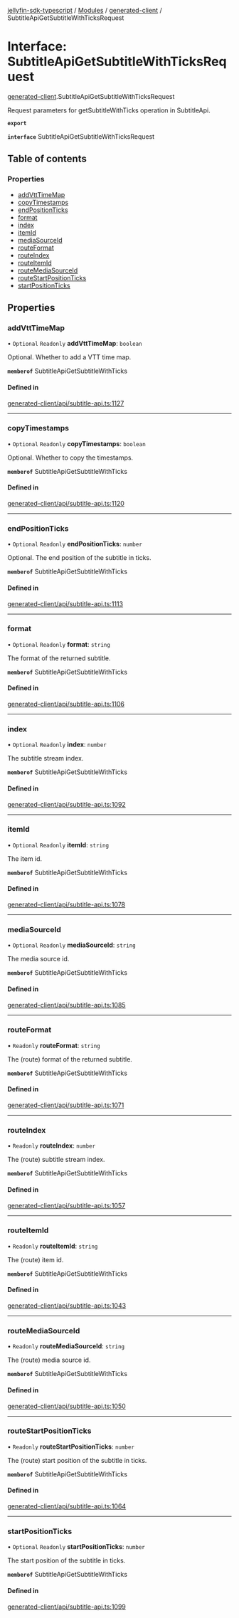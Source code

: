 [jellyfin-sdk-typescript](../README.md) / [Modules](../modules.md) / [generated-client](../modules/generated_client.md) / SubtitleApiGetSubtitleWithTicksRequest

# Interface: SubtitleApiGetSubtitleWithTicksRequest

[generated-client](../modules/generated_client.md).SubtitleApiGetSubtitleWithTicksRequest

Request parameters for getSubtitleWithTicks operation in SubtitleApi.

**`export`**

**`interface`** SubtitleApiGetSubtitleWithTicksRequest

## Table of contents

### Properties

- [addVttTimeMap](generated_client.SubtitleApiGetSubtitleWithTicksRequest.md#addvtttimemap)
- [copyTimestamps](generated_client.SubtitleApiGetSubtitleWithTicksRequest.md#copytimestamps)
- [endPositionTicks](generated_client.SubtitleApiGetSubtitleWithTicksRequest.md#endpositionticks)
- [format](generated_client.SubtitleApiGetSubtitleWithTicksRequest.md#format)
- [index](generated_client.SubtitleApiGetSubtitleWithTicksRequest.md#index)
- [itemId](generated_client.SubtitleApiGetSubtitleWithTicksRequest.md#itemid)
- [mediaSourceId](generated_client.SubtitleApiGetSubtitleWithTicksRequest.md#mediasourceid)
- [routeFormat](generated_client.SubtitleApiGetSubtitleWithTicksRequest.md#routeformat)
- [routeIndex](generated_client.SubtitleApiGetSubtitleWithTicksRequest.md#routeindex)
- [routeItemId](generated_client.SubtitleApiGetSubtitleWithTicksRequest.md#routeitemid)
- [routeMediaSourceId](generated_client.SubtitleApiGetSubtitleWithTicksRequest.md#routemediasourceid)
- [routeStartPositionTicks](generated_client.SubtitleApiGetSubtitleWithTicksRequest.md#routestartpositionticks)
- [startPositionTicks](generated_client.SubtitleApiGetSubtitleWithTicksRequest.md#startpositionticks)

## Properties

### addVttTimeMap

• `Optional` `Readonly` **addVttTimeMap**: `boolean`

Optional. Whether to add a VTT time map.

**`memberof`** SubtitleApiGetSubtitleWithTicks

#### Defined in

[generated-client/api/subtitle-api.ts:1127](https://github.com/thornbill/jellyfin-sdk-typescript/blob/46678c1/src/generated-client/api/subtitle-api.ts#L1127)

___

### copyTimestamps

• `Optional` `Readonly` **copyTimestamps**: `boolean`

Optional. Whether to copy the timestamps.

**`memberof`** SubtitleApiGetSubtitleWithTicks

#### Defined in

[generated-client/api/subtitle-api.ts:1120](https://github.com/thornbill/jellyfin-sdk-typescript/blob/46678c1/src/generated-client/api/subtitle-api.ts#L1120)

___

### endPositionTicks

• `Optional` `Readonly` **endPositionTicks**: `number`

Optional. The end position of the subtitle in ticks.

**`memberof`** SubtitleApiGetSubtitleWithTicks

#### Defined in

[generated-client/api/subtitle-api.ts:1113](https://github.com/thornbill/jellyfin-sdk-typescript/blob/46678c1/src/generated-client/api/subtitle-api.ts#L1113)

___

### format

• `Optional` `Readonly` **format**: `string`

The format of the returned subtitle.

**`memberof`** SubtitleApiGetSubtitleWithTicks

#### Defined in

[generated-client/api/subtitle-api.ts:1106](https://github.com/thornbill/jellyfin-sdk-typescript/blob/46678c1/src/generated-client/api/subtitle-api.ts#L1106)

___

### index

• `Optional` `Readonly` **index**: `number`

The subtitle stream index.

**`memberof`** SubtitleApiGetSubtitleWithTicks

#### Defined in

[generated-client/api/subtitle-api.ts:1092](https://github.com/thornbill/jellyfin-sdk-typescript/blob/46678c1/src/generated-client/api/subtitle-api.ts#L1092)

___

### itemId

• `Optional` `Readonly` **itemId**: `string`

The item id.

**`memberof`** SubtitleApiGetSubtitleWithTicks

#### Defined in

[generated-client/api/subtitle-api.ts:1078](https://github.com/thornbill/jellyfin-sdk-typescript/blob/46678c1/src/generated-client/api/subtitle-api.ts#L1078)

___

### mediaSourceId

• `Optional` `Readonly` **mediaSourceId**: `string`

The media source id.

**`memberof`** SubtitleApiGetSubtitleWithTicks

#### Defined in

[generated-client/api/subtitle-api.ts:1085](https://github.com/thornbill/jellyfin-sdk-typescript/blob/46678c1/src/generated-client/api/subtitle-api.ts#L1085)

___

### routeFormat

• `Readonly` **routeFormat**: `string`

The (route) format of the returned subtitle.

**`memberof`** SubtitleApiGetSubtitleWithTicks

#### Defined in

[generated-client/api/subtitle-api.ts:1071](https://github.com/thornbill/jellyfin-sdk-typescript/blob/46678c1/src/generated-client/api/subtitle-api.ts#L1071)

___

### routeIndex

• `Readonly` **routeIndex**: `number`

The (route) subtitle stream index.

**`memberof`** SubtitleApiGetSubtitleWithTicks

#### Defined in

[generated-client/api/subtitle-api.ts:1057](https://github.com/thornbill/jellyfin-sdk-typescript/blob/46678c1/src/generated-client/api/subtitle-api.ts#L1057)

___

### routeItemId

• `Readonly` **routeItemId**: `string`

The (route) item id.

**`memberof`** SubtitleApiGetSubtitleWithTicks

#### Defined in

[generated-client/api/subtitle-api.ts:1043](https://github.com/thornbill/jellyfin-sdk-typescript/blob/46678c1/src/generated-client/api/subtitle-api.ts#L1043)

___

### routeMediaSourceId

• `Readonly` **routeMediaSourceId**: `string`

The (route) media source id.

**`memberof`** SubtitleApiGetSubtitleWithTicks

#### Defined in

[generated-client/api/subtitle-api.ts:1050](https://github.com/thornbill/jellyfin-sdk-typescript/blob/46678c1/src/generated-client/api/subtitle-api.ts#L1050)

___

### routeStartPositionTicks

• `Readonly` **routeStartPositionTicks**: `number`

The (route) start position of the subtitle in ticks.

**`memberof`** SubtitleApiGetSubtitleWithTicks

#### Defined in

[generated-client/api/subtitle-api.ts:1064](https://github.com/thornbill/jellyfin-sdk-typescript/blob/46678c1/src/generated-client/api/subtitle-api.ts#L1064)

___

### startPositionTicks

• `Optional` `Readonly` **startPositionTicks**: `number`

The start position of the subtitle in ticks.

**`memberof`** SubtitleApiGetSubtitleWithTicks

#### Defined in

[generated-client/api/subtitle-api.ts:1099](https://github.com/thornbill/jellyfin-sdk-typescript/blob/46678c1/src/generated-client/api/subtitle-api.ts#L1099)
